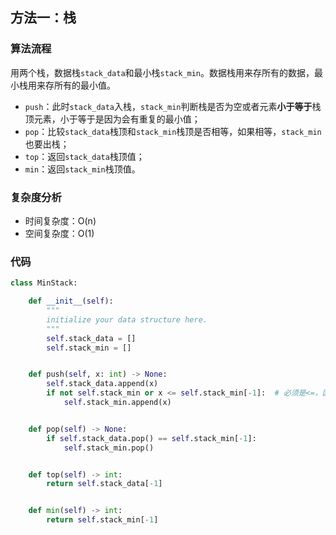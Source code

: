 ## 方法一：栈

### 算法流程

用两个栈，数据栈`stack_data`和最小栈`stack_min`。数据栈用来存所有的数据，最小栈用来存所有的最小值。

* `push`：此时`stack_data`入栈，`stack_min`判断栈是否为空或者元素**小于等于**栈顶元素，小于等于是因为会有重复的最小值；
* `pop`：比较`stack_data`栈顶和`stack_min`栈顶是否相等，如果相等，`stack_min`也要出栈；
* `top`：返回`stack_data`栈顶值；
* `min`：返回`stack_min`栈顶值。

### 复杂度分析

* 时间复杂度：O(n)
* 空间复杂度：O(1)

### 代码

``` python
class MinStack:

    def __init__(self):
        """
        initialize your data structure here.
        """
        self.stack_data = []
        self.stack_min = []


    def push(self, x: int) -> None:
        self.stack_data.append(x)
        if not self.stack_min or x <= self.stack_min[-1]:  # 必须是<=，因为有重复的最小值
            self.stack_min.append(x)


    def pop(self) -> None:
        if self.stack_data.pop() == self.stack_min[-1]:
            self.stack_min.pop()


    def top(self) -> int:
        return self.stack_data[-1]


    def min(self) -> int:
        return self.stack_min[-1]
```

